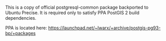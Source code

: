 This is a copy of official postgresql-common package backported to Ubuntu Precise. It is required only to satisfy PPA PostGIS 2 build dependencies.

PPA is located here: https://launchpad.net/~lwarx/+archive/postgis-pg93-bp/+packages
